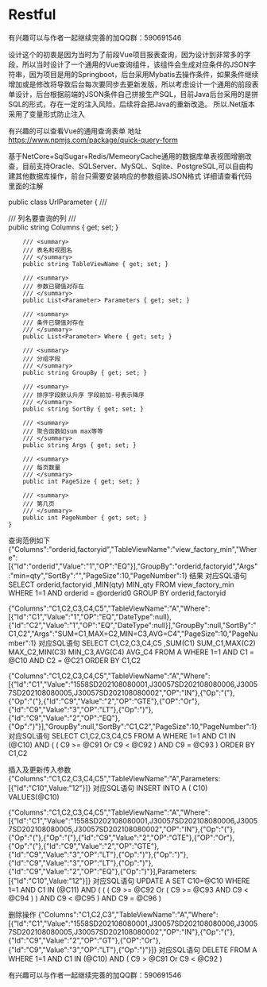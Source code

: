 # Restful

有兴趣可以与作者一起继续完善的加QQ群：590691546

设计这个的初衷是因为当时为了前段Vue项目报表查询，因为设计到非常多的字段，所以当时设计了一个通用的Vue查询组件，该组件会生成对应条件的JSON字符串，因为项目是用的Springboot，后台采用Mybatis去操作条件，如果条件继续增加或是修改将导致后台每次要同步去更新发版，所以考虑设计一个通用的前段表单设计，后台根据前端的JSON条件自己拼接生产SQL，目前Java后台采用的是拼SQL的形式，存在一定的注入风险，后续将会把Java的重新改造。
所以.Net版本采用了变量形式防止注入

有兴趣的可以查看Vue的通用查询表单 
地址 
https://www.npmjs.com/package/quick-query-form

基于NetCore+SqlSugar+Redis/MemeoryCache通用的数据库单表视图增删改查，目前支持Oracle、SQLServer、MySQL、Sqlite、PostgreSQL,可以自由构建其他数据库操作，前台只需要安装响应的参数组装JSON格式
详细请查看代码里面的注解


  public class UrlParameter
    {
        /// <summary>
        /// 列名要查询的列
        /// </summary>
        public string Columns { get; set; }

        /// <summary>
        /// 表名和视图名
        /// </summary>
        public string TableViewName { get; set; }

        /// <summary>
        /// 参数已键值对存在
        /// </summary>
        public List<Parameter> Parameters { get; set; }

        /// <summary>
        /// 条件已键值对存在
        /// </summary>
        public List<Parameter> Where { get; set; }

        /// <summary>
        /// 分组字段
        /// </summary>
        public string GroupBy { get; set; }

        /// <summary>
        /// 排序字段默认升序 字段前加-号表示降序
        /// </summary>
        public string SortBy { get; set; }

        /// <summary>
        /// 聚合函数如sum max等等
        /// </summary>
        public string Args { get; set; }

        /// <summary>
        /// 每页数量
        /// </summary>
        public int PageSize { get; set; }

        /// <summary>
        /// 第几页
        /// </summary>
        public int PageNumber { get; set; }
    }

查询范例如下
{"Columns":"orderid,factoryid","TableViewName":"view_factory_min","Where":[{"Id":"orderid","Value":"1","OP":"EQ"}],"GroupBy":"orderid,factoryid","Args":"min=qty","SortBy":"","PageSize":10,"PageNumber":1}
结果
对应SQL语句
SELECT orderid,factoryid ,MIN(qty) MIN_qty FROM view_factory_min WHERE 1=1  AND orderid = @orderid0  GROUP BY orderid,factoryid

{"Columns":"C1,C2,C3,C4,C5","TableViewName":"A","Where":[{"Id":"C1","Value":"1","OP":"EQ","DateType":null},{"Id":"C2","Value":"1","OP":"EQ","DateType":null}],"GroupBy":null,"SortBy":"C1,C2","Args":"SUM=C1,MAX=C2,MIN=C3,AVG=C4","PageSize":10,"PageNumber":1}
对应SQL语句
SELECT C1,C2,C3,C4,C5 ,SUM(C1) SUM_C1,MAX(C2) MAX_C2,MIN(C3) MIN_C3,AVG(C4) AVG_C4 FROM A WHERE 1=1  AND C1 = @C10  AND C2 = @C21  ORDER BY C1,C2
 
 {"Columns":"C1,C2,C3,C4,C5","TableViewName":"A","Where":[{"Id":"C1","Value":"1558SD202108080001,J30057SD202108080006,J30057SD202108080005,J30057SD202108080002","OP":"IN"},{"Op":"("},{"Op":"("},{"Id":"C9","Value":"2","OP":"GTE"},{"OP":"Or"},{"Id":"C9","Value":"3","OP":"LT"},{"Op":")"},{"Id":"C9","Value":"2","OP":"EQ"},{"Op":")"}],"GroupBy":null,"SortBy":"C1,C2","PageSize":10,"PageNumber":1}
对应SQL语句
SELECT C1,C2,C3,C4,C5  FROM A WHERE 1=1  AND C1 IN (@C10)  AND (   (  C9 >= @C91 Or C9 < @C92   )  AND C9 = @C93   )  ORDER BY C1,C2

 插入及更新传入参数
 {"Columns":"C1,C2,C3,C4,C5","TableViewName":"A",Parameters:[{"Id":"C10",Value:"12"}]}
 对应SQL语句
 INSERT INTO A ( C10) VALUES(@C10)

{"Columns":"C1,C2,C3,C4,C5","TableViewName":"A","Where":[{"Id":"C1","Value":"1558SD202108080001,J30057SD202108080006,J30057SD202108080005,J30057SD202108080002","OP":"IN"},{"Op":"("},{"Op":"("},{"Op":"("},{"Id":"C9","Value":"2","OP":"GTE"},{"OP":"Or"},{"Op":"("},{"Id":"C9","Value":"2","OP":"GTE"},{"Id":"C9","Value":"3","OP":"LT"},{"Op":")"},{"Op":")"},{"Id":"C9","Value":"3","OP":"LT"},{"Op":")"},{"Id":"C9","Value":"2","OP":"EQ"},{"Op":")"}],Parameters:[{"Id":"C10",Value:"12"}]}
对应SQL语句
 UPDATE A SET C10=@C10 WHERE 1=1  AND C1 IN (@C11)  AND (   (   (  C9 >= @C92 Or  (  C9 >= @C93  AND C9 < @C94   )   )  AND C9 < @C95   )  AND C9 = @C96   ) 

删除操作
{"Columns":"C1,C2,C3","TableViewName":"A","Where":[{"Id":"C1","Value":"1558SD202108080001,J30057SD202108080006,J30057SD202108080005,J30057SD202108080002","OP":"IN"},{"Op":"("},{"Id":"C9","Value":"2","OP":"GT"},{"OP":"Or"},{"Id":"C9","Value":"3","OP":"LT"},{"Op":")"}]}
对应SQL语句
 DELETE FROM A WHERE 1=1  AND C1 IN (@C10)  AND (  C9 > @C91 Or C9 < @C92   ) 

 


有兴趣可以与作者一起继续完善的加QQ群：590691546
